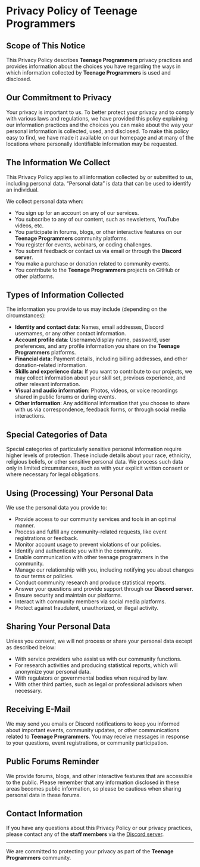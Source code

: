 # Privacy Policy of Teenage Programmers

## Scope of This Notice

This Privacy Policy describes **Teenage Programmers** privacy practices and provides information about the choices you have regarding the ways in which information collected by **Teenage Programmers** is used and disclosed.

## Our Commitment to Privacy

Your privacy is important to us. To better protect your privacy and to comply with various laws and regulations, we have provided this policy explaining our information practices and the choices you can make about the way your personal information is collected, used, and disclosed. To make this policy easy to find, we have made it available on our homepage and at many of the locations where personally identifiable information may be requested.

## The Information We Collect

This Privacy Policy applies to all information collected by or submitted to us, including personal data. “Personal data” is data that can be used to identify an individual.

We collect personal data when:

- You sign up for an account on any of our services.
- You subscribe to any of our content, such as newsletters, YouTube videos, etc.
- You participate in forums, blogs, or other interactive features on our **Teenage Programmers** community platforms.
- You register for events, webinars, or coding challenges.
- You submit feedback or contact us via email or through the **Discord server**.
- You make a purchase or donation related to community events.
- You contribute to the **Teenage Programmers** projects on GitHub or other platforms.

## Types of Information Collected

The information you provide to us may include (depending on the circumstances):

- **Identity and contact data**: Names, email addresses, Discord usernames, or any other contact information.
- **Account profile data**: Username/display name, password, user preferences, and any profile information you share on the **Teenage Programmers** platforms.
- **Financial data**: Payment details, including billing addresses, and other donation-related information.
- **Skills and experience data**: If you want to contribute to our projects, we may collect information about your skill set, previous experience, and other relevant information.
- **Visual and audio information**: Photos, videos, or voice recordings shared in public forums or during events.
- **Other information**: Any additional information that you choose to share with us via correspondence, feedback forms, or through social media interactions.

## Special Categories of Data

Special categories of particularly sensitive personal information require higher levels of protection. These include details about your race, ethnicity, religious beliefs, or other sensitive personal data. We process such data only in limited circumstances, such as with your explicit written consent or where necessary for legal obligations.

## Using (Processing) Your Personal Data

We use the personal data you provide to:

- Provide access to our community services and tools in an optimal manner.
- Process and fulfill any community-related requests, like event registrations or feedback.
- Monitor account usage to prevent violations of our policies.
- Identify and authenticate you within the community.
- Enable communication with other teenage programmers in the community.
- Manage our relationship with you, including notifying you about changes to our terms or policies.
- Conduct community research and produce statistical reports.
- Answer your questions and provide support through our **Discord server**.
- Ensure security and maintain our platforms.
- Interact with community members via social media platforms.
- Protect against fraudulent, unauthorized, or illegal activity.

## Sharing Your Personal Data

Unless you consent, we will not process or share your personal data except as described below:

- With service providers who assist us with our community functions.
- For research activities and producing statistical reports, which will anonymize your personal data.
- With regulators or governmental bodies when required by law.
- With other third parties, such as legal or professional advisors when necessary.

## Receiving E-Mail

We may send you emails or Discord notifications to keep you informed about important events, community updates, or other communications related to **Teenage Programmers**. You may receive messages in response to your questions, event registrations, or community participation.

## Public Forums Reminder

We provide forums, blogs, and other interactive features that are accessible to the public. Please remember that any information disclosed in these areas becomes public information, so please be cautious when sharing personal data in these forums.

## Contact Information

If you have any questions about this Privacy Policy or our privacy practices, please contact any of the **staff members** via the [Discord server](https://discord.com/invite/k8JXVddjzt).

---

We are committed to protecting your privacy as part of the **Teenage Programmers** community.

